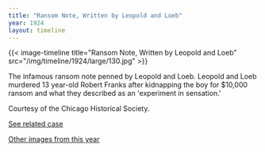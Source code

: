 ```yaml
---
title: "Ransom Note, Written by Leopold and Loeb"
year: 1924
layout: timeline
---
```


{{< image-timeline title="Ransom Note, Written by Leopold and Loeb" src="/img/timeline/1924/large/130.jpg" >}}


The infamous ransom note penned by Leopold and Loeb. Leopold and Loeb murdered 13 year-old Robert Franks after kidnapping the boy for $10,000 ransom and what they described as an 'experiment in sensation.' 

Courtesy of the Chicago Historical Society. 

[See related case](/database/5866/) 

[Other images from this year](/historical/timeline/1924)